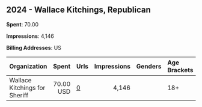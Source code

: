 ## 2024 - Wallace Kitchings, Republican 
**Spent**: 70.00

**Impressions**: 4,146

**Billing Addresses**: US

|Organization|Spent|Urls|Impressions|Genders|Age Brackets|Country Codes|
|:---|---:|:---|---:|:---|:---|:---|
|Wallace Kitchings for Sheriff|70.00 USD|[0](https://www.snap.com/political-ads/asset/993165992ee9e933e943f0eab63f8e83192e2bb7b786c305a71d5a9d4396a292?mediaType=mp4)|4,146||18+|united states|
